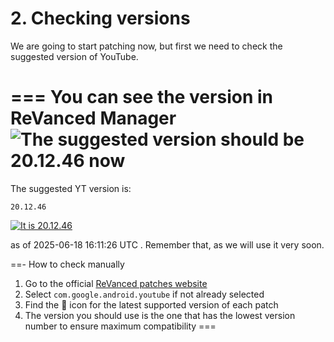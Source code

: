 # 2. Checking versions

We are going to start patching now, but first we need to check the suggested version of YouTube.

=== You can see the version in ReVanced Manager
![The suggested version should be 20.12.46 now](https://github.com/SodaWithoutSparkles/ReVanced-troubleshooting-guide/blob/main/screenshots/101-check_ver_manager.jpg?raw=true)
===

The suggested YT version is:

```
20.12.46
```

[![It is 20.12.46](https://img.shields.io/badge/Suggested%20Version-20.12.46-ff0000?style=for-the-badge&logo=youtube)](https://www.apkmirror.com/apk/google-inc/youtube/youtube-20-12-46-release/youtube-20-12-46-android-apk-download/)

as of 2025-06-18 16:11:26 UTC . Remember that, as we will use it very soon.

==- How to check manually
1. Go to the official [ReVanced patches website](https://revanced.app/patches?pkg=com.google.android.youtube)
2. Select `com.google.android.youtube` if not already selected
3. Find the 🎯 icon for the latest supported version of each patch
4. The version you should use is the one that has the lowest version number to ensure maximum compatibility
===
